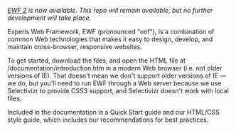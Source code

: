 *[EWF 2](https://github.com/thomashigginbotham/ExperisWebFramework2) is now available. This repo will remain available, but no further development will take place.*

Experis Web Framework, EWF (pronounced "oof"), is a combination of common Web technologies that makes it easy to design, develop, and maintain cross-browser, responsive websites.

To get started, download the files, and open the HTML file at /documentation/introduction.htm in a modern Web browser (i.e. not older versions of IE). That doesn't mean we don't support older versions of IE — we do, but you'll need to run EWF through a Web server because we use Selectivizr to provide CSS3 support, and Selectivizr doesn't work with local files.

Included in the documentation is a Quick Start guide and our HTML/CSS style guide, which includes our recommendations for best practices.
